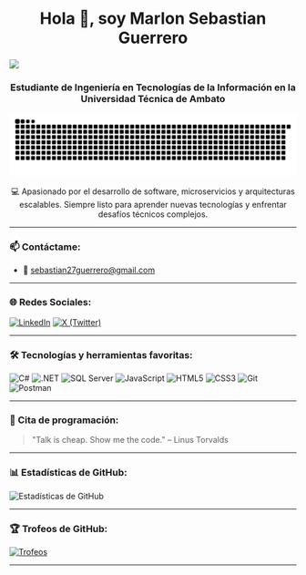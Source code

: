 <h1 align="center">Hola 👋, soy Marlon Sebastian Guerrero</h1>
<img align="center" src="https://github.com/7oSkaaa/7oSkaaa/blob/main/Images/Right_Side.gif?raw=true" width=30%>
<h3 align="center">Estudiante de Ingeniería en Tecnologías de la Información en la Universidad Técnica de Ambato</h3>


<p align="center">
	<picture>
		  <source media="(prefers-color-scheme: dark)" srcset="https://raw.githubusercontent.com/7oSkaaa/7oSkaaa/output/github-contribution-grid-snake-dark.svg">
		  <source media="(prefers-color-scheme: light)" srcset="https://raw.githubusercontent.com/7oSkaaa/7oSkaaa/output/github-contribution-grid-snake.svg">
		  <img alt="github contribution grid snake animation" src="https://raw.githubusercontent.com/7oSkaaa/7oSkaaa/output/github-contribution-grid-snake.svg">
	</picture>
</p>

<p align="center">
  💻 Apasionado por el desarrollo de software, microservicios y arquitecturas escalables.  
  Siempre listo para aprender nuevas tecnologías y enfrentar desafíos técnicos complejos.
</p>

---

### 📫 Contáctame:
- 📧 sebastian27guerrero@gmail.com

---

### 🌐 Redes Sociales:
[![LinkedIn](https://img.shields.io/badge/LinkedIn-blue?logo=linkedin&style=for-the-badge)](https://linkedin.com/)
[![X (Twitter)](https://img.shields.io/badge/X-black?logo=twitter&style=for-the-badge)](https://x.com/)

---

### 🛠️ Tecnologías y herramientas favoritas:
![C#](https://img.shields.io/badge/-CSharp-239120?style=flat-square&logo=c-sharp&logoColor=white)
![.NET](https://img.shields.io/badge/-.NET-512BD4?style=flat-square&logo=dotnet&logoColor=white)
![SQL Server](https://img.shields.io/badge/-SQL%20Server-CC2927?style=flat-square&logo=microsoft-sql-server&logoColor=white)
![JavaScript](https://img.shields.io/badge/-JavaScript-F7DF1E?style=flat-square&logo=javascript&logoColor=black)
![HTML5](https://img.shields.io/badge/-HTML5-E34F26?style=flat-square&logo=html5&logoColor=white)
![CSS3](https://img.shields.io/badge/-CSS3-1572B6?style=flat-square&logo=css3&logoColor=white)
![Git](https://img.shields.io/badge/-Git-F05032?style=flat-square&logo=git&logoColor=white)
![Postman](https://img.shields.io/badge/-Postman-FF6C37?style=flat-square&logo=postman&logoColor=white)

---

### 🧠 Cita de programación:
> "Talk is cheap. Show me the code." – Linus Torvalds

---

### 📊 Estadísticas de GitHub:

![Estadísticas de GitHub](https://github-readme-stats.vercel.app/api?username=SebastianGuerrero27&show_icons=true&theme=github_dark)

---

### 🏆 Trofeos de GitHub:

[![Trofeos](https://github-profile-trophy.vercel.app/?username=SebastianGuerrero27&theme=onedark)](https://github.com/ryo-ma/github-profile-trophy)

---

